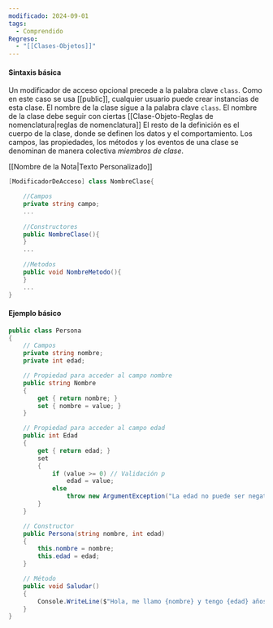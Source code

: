 ```yaml
---
modificado: 2024-09-01
tags:
  - Comprendido
Regreso:
  - "[[Clases-Objetos]]"
---
```

#### Sintaxis básica
Un modificador de acceso opcional precede a la palabra clave `class`.
Como en este caso se usa [[public]], cualquier usuario puede crear instancias de esta clase. El nombre de la clase sigue a la palabra clave `class`. El nombre de la clase debe seguir con ciertas 
[[Clase-Objeto-Reglas de nomenclatura|reglas de nomenclatura]] El resto de la definición es el cuerpo de la clase, donde se definen los datos y el comportamiento. Los campos, las propiedades, los métodos y los eventos de una clase se denominan de manera colectiva _miembros de clase_.

[[Nombre de la Nota|Texto Personalizado]]
```c#
[ModificadorDeAcceso] class NombreClase{

	//Campos
	private string campo;
	...
	
	//Constructores
	public NombreClase(){
	}
	...
	
	//Metodos
	public void NombreMetodo(){
	}
	...
}
```
#### Ejemplo básico
```c#
public class Persona
{
    // Campos
    private string nombre;
    private int edad;

    // Propiedad para acceder al campo nombre
    public string Nombre
    {
        get { return nombre; }
        set { nombre = value; }
    }

    // Propiedad para acceder al campo edad
    public int Edad
    {
        get { return edad; }
        set
        {
            if (value >= 0) // Validación p
                edad = value;
            else
                throw new ArgumentException("La edad no puede ser negativa.");
        }
    }

    // Constructor
    public Persona(string nombre, int edad)
    {
        this.nombre = nombre;
        this.edad = edad;
    }

    // Método
    public void Saludar()
    {
        Console.WriteLine($"Hola, me llamo {nombre} y tengo {edad} años.");
    }
}

```